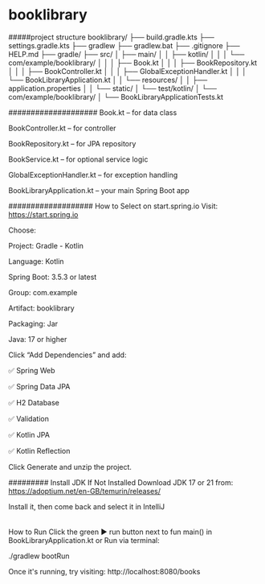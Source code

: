 # booklibrary

#####project structure
booklibrary/
├── build.gradle.kts
├── settings.gradle.kts
├── gradlew
├── gradlew.bat
├── .gitignore
├── HELP.md
├── gradle/
├── src/
│   ├── main/
│   │   ├── kotlin/
│   │   │   └── com/example/booklibrary/
│   │   │       ├── Book.kt
│   │   │       ├── BookRepository.kt
│   │   │       ├── BookController.kt
│   │   │       ├── GlobalExceptionHandler.kt
│   │   │       └── BookLibraryApplication.kt
│   │   └── resources/
│   │       ├── application.properties
│   │       └── static/
│   └── test/kotlin/
│       └── com/example/booklibrary/
│           └── BookLibraryApplicationTests.kt

####################
Book.kt – for data class

BookController.kt – for controller

BookRepository.kt – for JPA repository

BookService.kt – for optional service logic

GlobalExceptionHandler.kt – for exception handling

BookLibraryApplication.kt – your main Spring Boot app

###################
How to Select on start.spring.io
Visit: https://start.spring.io

Choose:

Project: Gradle - Kotlin

Language: Kotlin

Spring Boot: 3.5.3 or latest

Group: com.example

Artifact: booklibrary

Packaging: Jar

Java: 17 or higher

Click “Add Dependencies” and add:

✅ Spring Web

✅ Spring Data JPA

✅ H2 Database

✅ Validation

✅ Kotlin JPA

✅ Kotlin Reflection

Click Generate and unzip the project.

#########
Install JDK If Not Installed
Download JDK 17 or 21 from:
https://adoptium.net/en-GB/temurin/releases/

Install it, then come back and select it in IntelliJ

######
How to Run
Click the green ▶️ run button next to fun main() in BookLibraryApplication.kt
or
Run via terminal:

./gradlew bootRun

Once it's running, try visiting:
http://localhost:8080/books
